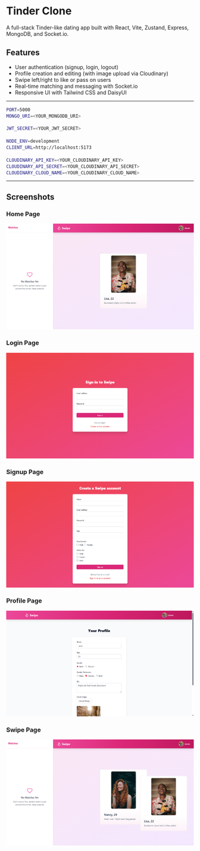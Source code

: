 # Tinder Clone

A full-stack Tinder-like dating app built with React, Vite, Zustand, Express, MongoDB, and Socket.io.

## Features

- User authentication (signup, login, logout)
- Profile creation and editing (with image upload via Cloudinary)
- Swipe left/right to like or pass on users
- Real-time matching and messaging with Socket.io
- Responsive UI with Tailwind CSS and DaisyUI

---


```bash
PORT=5000
MONGO_URI=<YOUR_MONGODB_URI>

JWT_SECRET=<YOUR_JWT_SECRET>

NODE_ENV=development
CLIENT_URL=http://localhost:5173

CLOUDINARY_API_KEY=<YOUR_CLOUDINARY_API_KEY>
CLOUDINARY_API_SECRET=<YOUR_CLOUDINARY_API_SECRET> 
CLOUDINARY_CLOUD_NAME=<YOUR_CLOUDINARY_CLOUD_NAME>
```
---

## Screenshots

### Home Page
![Home Screenshot](./frontend/assets/Home.png)

### Login Page
![Login Screenshot](./frontend/assets/Login.png)

### Signup Page
![Signup Screenshot](./frontend/assets/Signup.png)

### Profile Page
![Profile Screenshot](./frontend/assets/Profile.png)

### Swipe Page
![Swipe Screenshot](./frontend/assets/Swipe.png)
